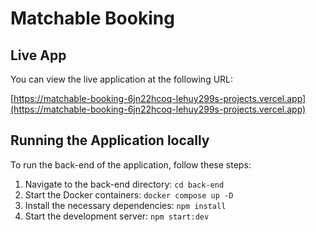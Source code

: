 # Matchable Booking

## Live App

You can view the live application at the following URL:

[https://matchable-booking-6jn22hcoq-lehuy299s-projects.vercel.app](https://matchable-booking-6jn22hcoq-lehuy299s-projects.vercel.app)


## Running the Application locally

To run the back-end of the application, follow these steps:

1. Navigate to the back-end directory:
   ```cd back-end```
2. Start the Docker containers:
   ```docker compose up -D```
3. Install the necessary dependencies:
   ```npm install```
4. Start the development server:
   ```npm start:dev```
